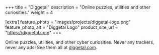 +++
title = "Diggetal"
description = "Online puzzles, utilities and other curiosities."
weight = 4

[extra]
feature_photo = "images/projects/diggetal-logo.png"
feature_photo_alt = "Diggetal Logo"
product_site_url = "https://diggetal.com"
+++

Online puzzles, utilities, and other cyber curiosities. Never any trackers, never any ads! See them all at [diggetal.com](https://diggetal.com).

<!-- more -->

